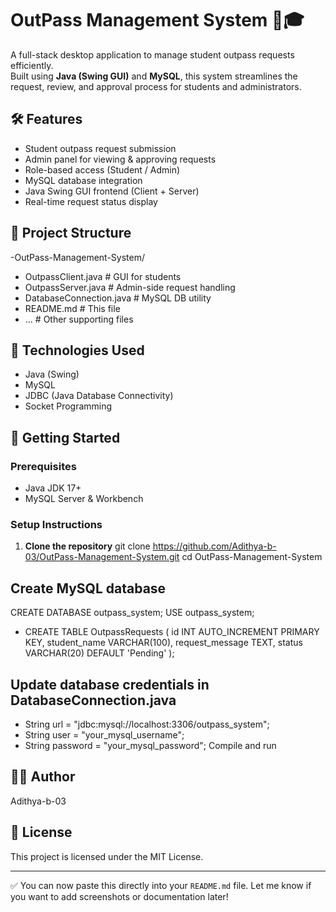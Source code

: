 # OutPass Management System 🚪🎓

A full-stack desktop application to manage student outpass requests efficiently.  
Built using **Java (Swing GUI)** and **MySQL**, this system streamlines the request, review, and approval process for students and administrators.

## 🛠️ Features

- Student outpass request submission
- Admin panel for viewing & approving requests
- Role-based access (Student / Admin)
- MySQL database integration
- Java Swing GUI frontend (Client + Server)
- Real-time request status display

## 📁 Project Structure

-OutPass-Management-System/
- OutpassClient.java # GUI for students
- OutpassServer.java # Admin-side request handling
- DatabaseConnection.java # MySQL DB utility
- README.md # This file
- ... # Other supporting files

## 🧪 Technologies Used

- Java (Swing)
- MySQL
- JDBC (Java Database Connectivity)
- Socket Programming

## 🚀 Getting Started

### Prerequisites

- Java JDK 17+
- MySQL Server & Workbench

### Setup Instructions

1. **Clone the repository**
   git clone https://github.com/Adithya-b-03/OutPass-Management-System.git
   cd OutPass-Management-System
## Create MySQL database

CREATE DATABASE outpass_system;
USE outpass_system;

- CREATE TABLE OutpassRequests (
     id INT AUTO_INCREMENT PRIMARY KEY,
     student_name VARCHAR(100),
     request_message TEXT,
     status VARCHAR(20) DEFAULT 'Pending'
 );

## Update database credentials in DatabaseConnection.java

- String url = "jdbc:mysql://localhost:3306/outpass_system";
- String user = "your_mysql_username";
- String password = "your_mysql_password";
Compile and run

## 👨‍💻 Author
Adithya-b-03

## 📄 License
This project is licensed under the MIT License.

---

✅ You can now paste this directly into your `README.md` file. Let me know if you want to add screenshots or documentation later!

